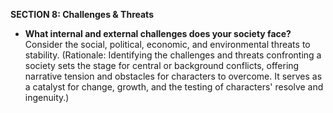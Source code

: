 
**SECTION 8: Challenges & Threats**
- **What internal and external challenges does your society face?** Consider the social, political, economic, and environmental threats to stability. (Rationale: Identifying the challenges and threats confronting a society sets the stage for central or background conflicts, offering narrative tension and obstacles for characters to overcome. It serves as a catalyst for change, growth, and the testing of characters' resolve and ingenuity.)